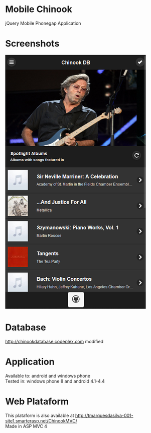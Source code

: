 Mobile Chinook
=============

jQuery Mobile Phonegap Application

Screenshots
=============
![alt tag](https://github.com/marquesdasilva/mobilechinook/blob/master/Screenshots/chinookmobilehome.png)

Database
=============
  http://chinookdatabase.codeplex.com modified
  
Application
=============
  Available to: android and windows phone <br/>
  Tested in: windows phone 8 and android 4.1-4.4
  
Web Plataform
=============
  This plataform is also available at http://tmarquesdasilva-001-site1.smarterasp.net/ChinookMVC/ <br/>
  Made in ASP MVC 4
